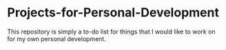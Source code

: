 # Projects-for-Personal-Development
This repository is simply a to-do list for things that I would like to work on for my own personal development.
